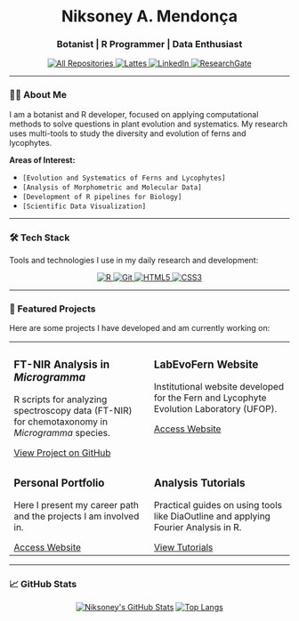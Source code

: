 <div align="center">
  <h1 align="center">Niksoney A. Mendonça</h1>
  <h3 align="center">Botanist | R Programmer | Data Enthusiast</h3>
  
  <p align="center">
    <a href="https://github.com/niksoney?tab=repositories" target="_blank">
      <img alt="All Repositories" title="All Repositories" src="https://img.shields.io/badge/-repositories-2E8B57?style=for-the-badge&logo=github&logoColor=white"/>
    </a>
    <a href="http://lattes.cnpq.br/3437999134934422" target="_blank">
      <img alt="Lattes" title="Lattes" src="https://img.shields.io/badge/Lattes-000000?style=for-the-badge&logo=ReadMe&logoColor=white"/>
    </a>
    <a href="https://www.linkedin.com/in/niksoney-azevedo-mendon%C3%A7a-aa0582228/" target="_blank">
      <img alt="LinkedIn" title="LinkedIn" src="https://img.shields.io/badge/LinkedIn-0077B5?style=for-the-badge&logo=linkedin&logoColor=white"/>
    </a>
    <a href="https://www.researchgate.net/profile/Niksoney-Mendonca?ev=hdr_xprf" target="_blank">
      <img alt="ResearchGate" title="ResearchGate" src="https://img.shields.io/badge/ResearchGate-00CCBB?style=for-the-badge&logo=researchgate&logoColor=white"/>
    </a>
  </p>
</div>

---

### 👨‍💻 About Me

I am a botanist and R developer, focused on applying computational methods to solve questions in plant evolution and systematics. My research uses multi-tools to study the diversity and evolution of ferns and lycophytes.

**Areas of Interest:**
- `[Evolution and Systematics of Ferns and Lycophytes]`
- `[Analysis of Morphometric and Molecular Data]`
- `[Development of R pipelines for Biology]`
- `[Scientific Data Visualization]`

---

### 🛠️ Tech Stack

Tools and technologies I use in my daily research and development:

<p align="center">
  <a href="https://www.r-project.org/" target="_blank">
    <img src="https://img.shields.io/badge/R-276DC3?style=for-the-badge&logo=r&logoColor=white" alt="R">
  </a>
  <a href="https://git-scm.com/" target="_blank">
    <img src="https://img.shields.io/badge/GIT-E44C30?style=for-the-badge&logo=git&logoColor=white" alt="Git">
  </a>
  <a href="https://developer.mozilla.org/en-US/docs/Web/HTML" target="_blank">
    <img src="https://img.shields.io/badge/HTML5-E34F26?style=for-the-badge&logo=html5&logoColor=white" alt="HTML5">
  </a>
  <a href="https://developer.mozilla.org/en-US/docs/Web/CSS" target="_blank">
    <img src="https://img.shields.io/badge/CSS3-1572B6?style=for-the-badge&logo=css3&logoColor=white" alt="CSS3">
  </a>
</p>

---

### 🚀 Featured Projects

Here are some projects I have developed and am currently working on:

<table>
  <tr>
    <td width="50%" valign="top">
      <h3>FT-NIR Analysis in <i>Microgramma</i></h3>
      <p>R scripts for analyzing spectroscopy data (FT-NIR) for chemotaxonomy in <i>Microgramma</i> species.</p>
      <a href="https://github.com/niksoney/Nir-Microgramma-FTNIR" target="_blank">View Project on GitHub</a>
    </td>
    <td width="50%" valign="top">
      <h3>LabEvoFern Website</h3>
      <p>Institutional website developed for the Fern and Lycophyte Evolution Laboratory (UFOP).</p>
      <a href="https://labevofern.github.io/sitelab/" target="_blank">Access Website</a>
    </td>
  </tr>
  <tr>
    <td width="50%" valign="top">
      <h3>Personal Portfolio</h3>
      <p>Here I present my career path and the projects I am involved in.</p>
      <a href="https://niksoney.github.io/bio/curriculo.html" target="_blank">Access Website</a>
    </td>
    <td width="50%" valign="top">
      <h3>Analysis Tutorials</h3>
      <p>Practical guides on using tools like DiaOutline and applying Fourier Analysis in R.</p>
      <a href="https://github.com/niksoney/niksoney/tree/main/tutoriaispronto" target="_blank">View Tutorials</a>
    </td>
  </tr>
</table>

---

### 📈 GitHub Stats

<div align="center">

[![Niksoney's GitHub Stats](https://github-readme-stats.vercel.app/api?username=niksoney&show_icons=true&theme=radical&hide_border=true&include_all_commits=true&count_private=true)](https://github.com/anuraghazra/github-readme-stats)
[![Top Langs](https://github-readme-stats.vercel.app/api/top-langs/?username=niksoney&layout=compact&langs_count=8&theme=radical&hide_border=true)](https://github.com/anuraghazra/github-readme-stats)

</div>
